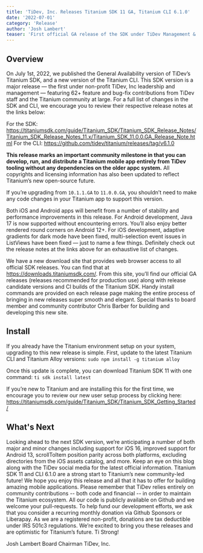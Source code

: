 ```yaml
---
title: 'TiDev, Inc. Releases Titanium SDK 11 GA, Titanium CLI 6.1.0'
date: '2022-07-01'
category: 'Release'
author: 'Josh Lambert'
teaser: 'First official GA release of the SDK under TiDev Management & Control.'
---
```


## Overview

On July 1st, 2022, we published the General Availability version of TiDev’s Titanium SDK, and a new version of the Titanium CLI. This SDK version is a major release — the first under non-profit TiDev, Inc leadership and management — featuring 62+ feature and bug-fix contributions from TiDev staff and the Titanium community at large. For a full list of changes in the SDK and CLI, we encourage you to review their respective release notes at the links below:

For the SDK: https://titaniumsdk.com/guide/Titanium_SDK/Titanium_SDK_Release_Notes/Titanium_SDK_Release_Notes_11.x/Titanium_SDK_11.0.0.GA_Release_Note.html
For the CLI: https://github.com/tidev/titanium/releases/tag/v6.1.0

**This release marks an important community milestone in that you can develop, run, and distribute a Titanium mobile app entirely from TiDev tooling without any dependencies on the older appc system.** All copyrights and licensing information has also been updated to reflect Titanium’s new open-source future.

If you’re upgrading from `10.1.1.GA` to `11.0.0.GA`, you shouldn’t need to make any code changes in your Titanium app to support this version.

Both iOS and Android apps will benefit from a number of stability and performance improvements in this release. For Android development, Java 17 is now supported without encountering errors. You’ll also enjoy better rendered round corners on Android 12+. For iOS development, adaptive gradients for dark mode have been fixed, multi-selection event issues in ListViews have been fixed — just to name a few things. Definitely check out the release notes at the links above for an exhaustive list of changes.

We have a new download site that provides web browser access to all official SDK releases. You can find that at https://downloads.titaniumsdk.com/. From this site, you’ll find our official GA releases (releases recommended for production use) along with release candidate versions and CI builds of the Titanium SDK. Handy install commands are provided on each release page making the entire process of bringing in new releases super smooth and elegant. Special thanks to board member and community contributor Chris Barber for building and developing this new site.

## Install

If you already have the Titanium environment setup on your system, upgrading to this new release is simple. First, update to the latest Titanium CLI and Titanium Alloy versions:
`sudo npm install -g titanium alloy`

Once this update is complete, you can download Titanium SDK 11 with one command:
`ti sdk install latest`

If you’re new to Titanium and are installing this for the first time, we encourage you to review our new user setup process by clicking here: https://titaniumsdk.com/guide/Titanium_SDK/Titanium_SDK_Getting_Started/

## What's Next

Looking ahead to the next SDK version, we’re anticipating a number of both major and minor changes including support for iOS 16, improved support for Android 13, scrollToItem position parity across both platforms, excluding directories from the iOS assets catalog, and more. Keep an eye on this blog along with the TiDev social media for the latest official information.
Titanium SDK 11 and CLI 6.1.0 are a strong start to Titanium’s new community-led future! We hope you enjoy this release and all that it has to offer for building amazing mobile applications. Please remember that TiDev relies entirely on community contributions -- both code and financial -- in order to maintain the Titanium ecosystem. All our code is publicly available on Github and we welcome your pull-requests. To help fund our development efforts, we ask that you consider a recurring monthly donation via Github Sponsors or Liberapay. As we are a registered non-profit, donations are tax deductible under IRS 501c3 regulations.
We’re excited to bring you these releases and are optimistic for Titanium’s future. Ti Strong!

Josh Lambert
Board Chairman
TiDev, Inc.
